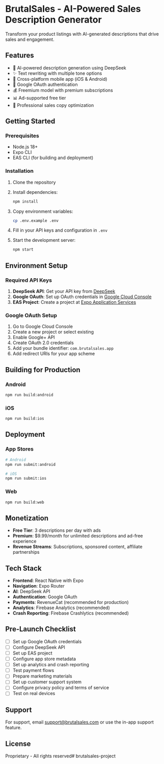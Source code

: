 # BrutalSales - AI-Powered Sales Description Generator

Transform your product listings with AI-generated descriptions that drive sales and engagement.

## Features

- 🤖 AI-powered description generation using DeepSeek
- ✨ Text rewriting with multiple tone options
- 📱 Cross-platform mobile app (iOS & Android)
- 🔐 Google OAuth authentication
- 💰 Freemium model with premium subscriptions
- 📊 Ad-supported free tier
- 🎯 Professional sales copy optimization

## Getting Started

### Prerequisites

- Node.js 18+ 
- Expo CLI
- EAS CLI (for building and deployment)

### Installation

1. Clone the repository
2. Install dependencies:
   ```bash
   npm install
   ```

3. Copy environment variables:
   ```bash
   cp .env.example .env
   ```

4. Fill in your API keys and configuration in `.env`

5. Start the development server:
   ```bash
   npm start
   ```

## Environment Setup

### Required API Keys

1. **DeepSeek API**: Get your API key from [DeepSeek](https://platform.deepseek.com)
2. **Google OAuth**: Set up OAuth credentials in [Google Cloud Console](https://console.cloud.google.com)
3. **EAS Project**: Create a project at [Expo Application Services](https://expo.dev)

### Google OAuth Setup

1. Go to Google Cloud Console
2. Create a new project or select existing
3. Enable Google+ API
4. Create OAuth 2.0 credentials
5. Add your bundle identifier: `com.brutalsales.app`
6. Add redirect URIs for your app scheme

## Building for Production

### Android

```bash
npm run build:android
```

### iOS

```bash
npm run build:ios
```

## Deployment

### App Stores

```bash
# Android
npm run submit:android

# iOS  
npm run submit:ios
```

### Web

```bash
npm run build:web
```

## Monetization

- **Free Tier**: 3 descriptions per day with ads
- **Premium**: $9.99/month for unlimited descriptions and ad-free experience
- **Revenue Streams**: Subscriptions, sponsored content, affiliate partnerships

## Tech Stack

- **Frontend**: React Native with Expo
- **Navigation**: Expo Router
- **AI**: DeepSeek API
- **Authentication**: Google OAuth
- **Payments**: RevenueCat (recommended for production)
- **Analytics**: Firebase Analytics (recommended)
- **Crash Reporting**: Firebase Crashlytics (recommended)

## Pre-Launch Checklist

- [ ] Set up Google OAuth credentials
- [ ] Configure DeepSeek API
- [ ] Set up EAS project
- [ ] Configure app store metadata
- [ ] Set up analytics and crash reporting
- [ ] Test payment flows
- [ ] Prepare marketing materials
- [ ] Set up customer support system
- [ ] Configure privacy policy and terms of service
- [ ] Test on real devices

## Support

For support, email support@brutalsales.com or use the in-app support feature.

## License

Proprietary - All rights reserved# brutalsales-project
